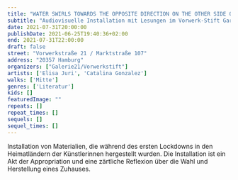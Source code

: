 ```yaml
---
title: "WATER SWIRLS TOWARDS THE OPPOSITE DIRECTION ON THE OTHER SIDE OF THE EQUATOR"
subtitle: "Audiovisuelle Installation mit Lesungen im Vorwerk-Stift Garten"
date: 2021-07-31T20:00:00
publishDate: 2021-06-25T19:40:36+02:00
end: 2021-07-31T22:00:00
draft: false
street: "Vorwerkstraße 21 / Marktstraße 107"
address: "20357 Hamburg"
organizers: ["Galerie21/Vorwerkstift"]
artists: ['Elisa Juri', 'Catalina Gonzalez']
walks: ['Mitte']
genres: ['Literatur']
kids: []
featuredImage: ""
repeats: []
repeat_times: []
sequels: []
sequel_times: []
---
```


Installation von Materialien, die während des ersten Lockdowns in den Heimatländern der Künstlerinnen hergestellt wurden. Die Installation ist ein Akt der Appropriation und eine zärtliche Reflexion über die Wahl und Herstellung eines Zuhauses.